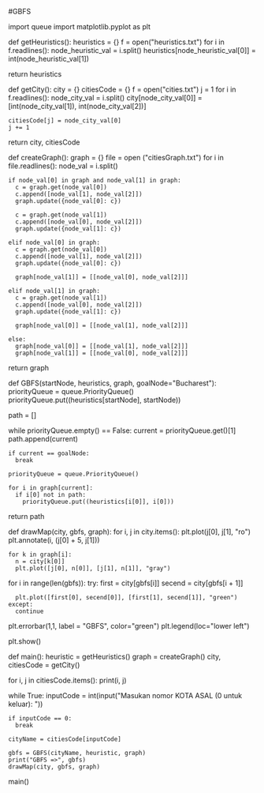 #GBFS

import queue
import matplotlib.pyplot as plt

def getHeuristics():
  heuristics = {}
  f = open("heuristics.txt")
  for i in f.readlines():
    node_heuristic_val = i.split()
    heuristics[node_heuristic_val[0]] = int(node_heuristic_val[1])
  
  return heuristics

def getCity():
  city = {}
  citiesCode = {}
  f = open("cities.txt")
  j = 1
  for i in f.readlines():
    node_city_val = i.split()
    city[node_city_val[0]] = [int(node_city_val[1]), int(node_city_val[2])]

    citiesCode[j] = node_city_val[0]
    j += 1
  
  return city, citiesCode

def createGraph():
  graph = {}
  file = open ("citiesGraph.txt")
  for i in file.readlines():
    node_val = i.split()

    if node_val[0] in graph and node_val[1] in graph:
      c = graph.get(node_val[0])
      c.append([node_val[1], node_val[2]])
      graph.update({node_val[0]: c})

      c = graph.get(node_val[1])
      c.append([node_val[0], node_val[2]])
      graph.update({node_val[1]: c})
    
    elif node_val[0] in graph:
      c = graph.get(node_val[0])
      c.append([node_val[1], node_val[2]])
      graph.update({node_val[0]: c})

      graph[node_val[1]] = [[node_val[0], node_val[2]]]
    
    elif node_val[1] in graph:
      c = graph.get(node_val[1])
      c.append([node_val[0], node_val[2]])
      graph.update({node_val[1]: c})
      
      graph[node_val[0]] = [[node_val[1], node_val[2]]]
    
    else:
      graph[node_val[0]] = [[node_val[1], node_val[2]]]
      graph[node_val[1]] = [[node_val[0], node_val[2]]]
  
  return graph

def GBFS(startNode, heuristics, graph, goalNode="Bucharest"):
  priorityQueue = queue.PriorityQueue()
  priorityQueue.put((heuristics[startNode], startNode))

  path = []

  while priorityQueue.empty() == False:
    current = priorityQueue.get()[1]
    path.append(current)

    if current == goalNode:
      break

    priorityQueue = queue.PriorityQueue()
      
    for i in graph[current]:
      if i[0] not in path:
        priorityQueue.put((heuristics[i[0]], i[0]))
    
  return path

def drawMap(city, gbfs, graph):
  for i, j in city.items():
    plt.plot(j[0], j[1], "ro")
    plt.annotate(i, (j[0] + 5, j[1]))

    for k in graph[i]:
      n = city[k[0]]
      plt.plot([j[0], n[0]], [j[1], n[1]], "gray")
  
  for i in range(len(gbfs)):
    try:
      first = city[gbfs[i]]
      secend = city[gbfs[i + 1]]

      plt.plot([first[0], secend[0]], [first[1], secend[1]], "green")
    except:
      continue
  
  plt.errorbar(1,1, label = "GBFS", color="green")
  plt.legend(loc="lower left")

  plt.show()

def main():
  heuristic = getHeuristics()
  graph = createGraph()
  city, citiesCode = getCity()

  for i, j in citiesCode.items():
    print(i, j)

  while True:
    inputCode = int(input("Masukan nomor KOTA ASAL (0 untuk keluar): "))

    if inputCode == 0:
      break
    
    cityName = citiesCode[inputCode]

    gbfs = GBFS(cityName, heuristic, graph)
    print("GBFS =>", gbfs)
    drawMap(city, gbfs, graph)

main()
